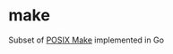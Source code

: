 # make

Subset of [POSIX Make](https://pubs.opengroup.org/onlinepubs/9699919799/utilities/make.html) implemented in Go
